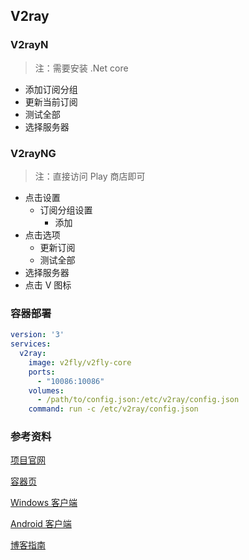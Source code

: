 ## V2ray

### V2rayN

> 注：需要安装 .Net core 

- 添加订阅分组
- 更新当前订阅
- 测试全部
- 选择服务器

### V2rayNG

> 注：直接访问 Play 商店即可

- 点击设置
    - 订阅分组设置
        - 添加
- 点击选项
    - 更新订阅
    - 测试全部
- 选择服务器
- 点击 V 图标

### 容器部署

```yaml
version: '3'
services:
  v2ray:
    image: v2fly/v2fly-core
    ports:
      - "10086:10086"
    volumes:
      - /path/to/config.json:/etc/v2ray/config.json
    command: run -c /etc/v2ray/config.json
```

### 参考资料

[项目官网](https://www.v2fly.org/)

[容器页](https://github.com/v2fly/docker)

[Windows 客户端](https://github.com/2dust/v2rayN)

[Android 客户端](https://github.com/2dust/v2rayNG)

[博客指南](https://guide.v2fly.org/)
